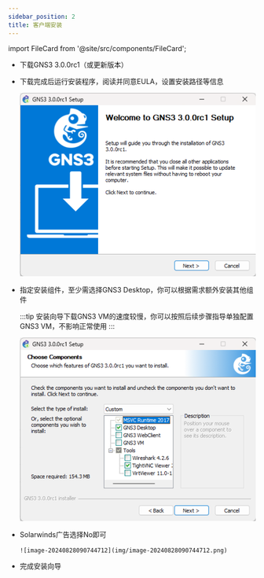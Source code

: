 ```yaml
---
sidebar_position: 2
title: 客户端安装
---
```


import FileCard from '@site/src/components/FileCard';


* 下载GNS3 3.0.0rc1（或更新版本）

  <FileCard link="https://pan.zju.edu.cn/share/57acd2792d40b041e5b1ba8df5" name="浙大云盘" size={75078041} file_type="cloud"/>
  <FileCard link="https://github.com/GNS3/gns3-gui/releases" name="Github官方仓库" size={75078041} file_type="github"/>


* 下载完成后运行安装程序，阅读并同意EULA，设置安装路径等信息

  ![image-20240828090553451](img/image-20240828090553451.png)

* 指定安装组件，至少需选择GNS3 Desktop，你可以根据需求额外安装其他组件

    :::tip 安装向导下载GNS3 VM的速度较慢，你可以按照后续步骤指导单独配置GNS3 VM，不影响正常使用
    :::

  ![image-20240828090704816](img/image-20240828090704816.png)

* Solarwinds广告选择No即可

      ![image-20240828090744712](img/image-20240828090744712.png)

* 完成安装向导

